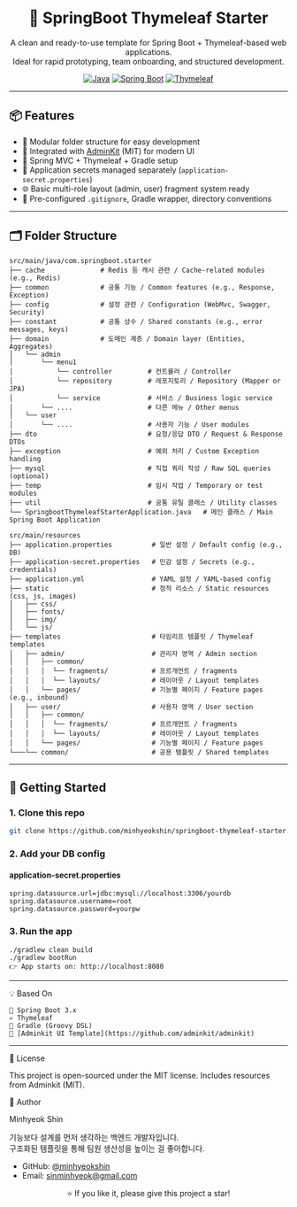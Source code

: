 <div align="center">

<h1>🚀 SpringBoot Thymeleaf Starter</h1>

A clean and ready-to-use template for Spring Boot + Thymeleaf-based web applications.  
Ideal for rapid prototyping, team onboarding, and structured development.

[![Java](https://img.shields.io/badge/Java-17-blue?logo=java)](https://www.oracle.com/java/)
[![Spring Boot](https://img.shields.io/badge/Spring%20Boot-3.x-brightgreen?logo=spring-boot)](https://spring.io/projects/spring-boot)
[![Thymeleaf](https://img.shields.io/badge/Thymeleaf-Template%20Engine-yellow?logo=thymeleaf)](https://www.thymeleaf.org/)

</div>

---

## 📦 Features

- 📁 Modular folder structure for easy development
- 🎨 Integrated with [AdminKit](https://github.com/adminkit/adminkit) (MIT) for modern UI
- 🧱 Spring MVC + Thymeleaf + Gradle setup
- 🔐 Application secrets managed separately (`application-secret.properties`)
- 🌐 Basic multi-role layout (admin, user) fragment system ready
- 🧹 Pre-configured `.gitignore`, Gradle wrapper, directory conventions

---

## 🗂 Folder Structure


```
src/main/java/com.springboot.starter
├── cache              # Redis 등 캐시 관련 / Cache-related modules (e.g., Redis)
├── common             # 공통 기능 / Common features (e.g., Response, Exception)
├── config             # 설정 관련 / Configuration (WebMvc, Swagger, Security)
├── constant           # 공통 상수 / Shared constants (e.g., error messages, keys)
├── domain             # 도메인 계층 / Domain layer (Entities, Aggregates)
│   └── admin
│       └── menu1
│           └── controller         # 컨트롤러 / Controller
│           └── repository         # 레포지토리 / Repository (Mapper or JPA)
│           └── service            # 서비스 / Business logic service
│       └── ....                   # 다른 메뉴 / Other menus
│   └── user
│       └── ....                   # 사용자 기능 / User modules
├── dto                            # 요청/응답 DTO / Request & Response DTOs
├── exception                      # 예외 처리 / Custom Exception handling
├── mysql                          # 직접 쿼리 작성 / Raw SQL queries (optional)
├── temp                           # 임시 작업 / Temporary or test modules
├── util                           # 공통 유틸 클래스 / Utility classes
└── SpringbootThymeleafStarterApplication.java   # 메인 클래스 / Main Spring Boot Application

src/main/resources
├── application.properties          # 일반 설정 / Default config (e.g., DB)
├── application-secret.properties   # 민감 설정 / Secrets (e.g., credentials)
├── application.yml                 # YAML 설정 / YAML-based config
├── static                          # 정적 리소스 / Static resources (css, js, images)
│   ├── css/
│   ├── fonts/
│   ├── img/
│   └── js/
├── templates                       # 타임리프 템플릿 / Thymeleaf templates
│   ├── admin/                      # 관리자 영역 / Admin section
│   │   ├── common/                 
│   │   │  └── fragments/           # 프르개먼트 / fragments
│   │   │  └── layouts/             # 레이아웃 / Layout templates
│   │   └── pages/                  # 기능별 페이지 / Feature pages (e.g., inbound)
│   ├── user/                       # 사용자 영역 / User section
│   │   ├── common/                 
│   │   │  └── fragments/           # 프르개먼트 / fragments
│   │   │  └── layouts/             # 레이아웃 / Layout templates
│   │   └── pages/                  # 기능별 페이지 / Feature pages
└───└── common/                     # 공용 템플릿 / Shared templates
```
---

## 🚀 Getting Started

### 1. Clone this repo

```bash
git clone https://github.com/minhyeokshin/springboot-thymeleaf-starter.git
```


### 2. Add your DB config

#### application-secret.properties
```
spring.datasource.url=jdbc:mysql://localhost:3306/yourdb  
spring.datasource.username=root  
spring.datasource.password=yourpw
```

### 3. Run the app
```
./gradlew clean build
./gradlew bootRun
👉 App starts on: http://localhost:8080
```
---

💡 Based On
```
🧩 Spring Boot 3.x
✍️ Thymeleaf
🧰 Gradle (Groovy DSL)
🎨 [Adminkit UI Template](https://github.com/adminkit/adminkit)
```
 ---
 

🧾 License

This project is open-sourced under the MIT license.
Includes resources from Adminkit (MIT).

🙋 Author

Minhyeok Shin

기능보다 설계를 먼저 생각하는 백엔드 개발자입니다.  
구조화된 템플릿을 통해 팀원 생산성을 높이는 걸 좋아합니다.  

- GitHub: [@minhyeokshin](https://github.com/minhyeokshin)  
- Email: sinminhyeok@gmail.com  


<p align="center">
  ⭐️ If you like it, please give this project a star!
</p>

